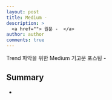 ```yaml
---
layout: post
title: Medium -
description: >
  <a href=""> 원문 -  </a>
author: author
comments: true
---
```


Trend 파악을 위한 Medium 기고문 포스팅 -

## Summary
*
